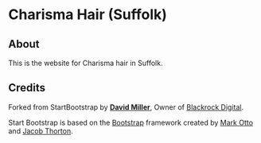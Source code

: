 # Charisma Hair (Suffolk)

## About
This is the website for Charisma hair in Suffolk.

## Credits

Forked from StartBootstrap by **[David Miller](http://davidmiller.io/)**, Owner of [Blackrock Digital](http://blackrockdigital.io/).

Start Bootstrap is based on the [Bootstrap](http://getbootstrap.com/) framework created by [Mark Otto](https://twitter.com/mdo) and [Jacob Thorton](https://twitter.com/fat).

